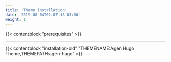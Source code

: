 ```yaml
---
title: 'Theme Installation'
date: '2019-08-04T02:07:13-03:00'
weight: 1
---
```


{{< contentblock "prerequisites" >}}

---

{{< contentblock "installation-old" "THEMENAME:Agen Hugo Theme,THEMEPATH:agen-hugo" >}}
